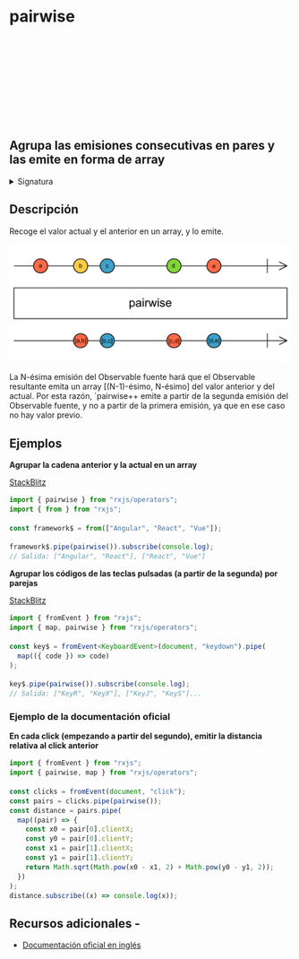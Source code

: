 <div class="page-heading">

# pairwise

<a target="_blank" href="https://github.com/ReactiveX/rxjs/blob/master/src/internal/operators/pairwise.ts">
<svg>
  <use xlink:href="/assets/icons/github.svg#github"></use>
</svg>
</a>
</div>

<h2 class="subtitle"> Agrupa las emisiones consecutivas en pares y las emite en forma de array
</h2>

<details>
<summary>Signatura</summary>

### Firma

`pairwise<T>(): OperatorFunction<T, [T, T]>`

### Parámetros

No recibe ningún parámetro.

### Retorna

`OperatorFunction<T, [T, T]>`: Un Observable de pares (en forma de array) de valores consecutivos del Observable fuente.

</details>

## Descripción

Recoge el valor actual y el anterior en un array, y lo emite.

<img src="assets/images/marble-diagrams/transformation/pairwise.png" alt="Diagrama de canicas del operador pairwise">

La N-ésima emisión del Observable fuente hará que el Observable resultante emita un array [(N-1)-ésimo, N-ésimo] del valor anterior y del actual. Por esta razón, `pairwise++ emite a partir de la segunda emisión del Observable fuente, y no a partir de la primera emisión, ya que en ese caso no hay valor previo.

## Ejemplos

**Agrupar la cadena anterior y la actual en un array**

<a target="_blank" href="https://stackblitz.com/edit/rxjs-pairwise-1?file=index.ts">StackBlitz</a>

```javascript
import { pairwise } from "rxjs/operators";
import { from } from "rxjs";

const framework$ = from(["Angular", "React", "Vue"]);

framework$.pipe(pairwise()).subscribe(console.log);
// Salida: ["Angular", "React"], ["React", "Vue"]
```

**Agrupar los códigos de las teclas pulsadas (a partir de la segunda) por parejas**

<a target="_blank" href="https://stackblitz.com/edit/rxjs-pairwise-2?file=index.ts">StackBlitz</a>

```typescript
import { fromEvent } from "rxjs";
import { map, pairwise } from "rxjs/operators";

const key$ = fromEvent<KeyboardEvent>(document, "keydown").pipe(
  map(({ code }) => code)
);

key$.pipe(pairwise()).subscribe(console.log);
// Salida: ["KeyR", "KeyX"], ["KeyJ", "KeyS"]...
```

### Ejemplo de la documentación oficial

**En cada click (empezando a partir del segundo), emitir la distancia relativa al click anterior**

```javascript
import { fromEvent } from "rxjs";
import { pairwise, map } from "rxjs/operators";

const clicks = fromEvent(document, "click");
const pairs = clicks.pipe(pairwise());
const distance = pairs.pipe(
  map((pair) => {
    const x0 = pair[0].clientX;
    const y0 = pair[0].clientY;
    const x1 = pair[1].clientX;
    const y1 = pair[1].clientY;
    return Math.sqrt(Math.pow(x0 - x1, 2) + Math.pow(y0 - y1, 2));
  })
);
distance.subscribe((x) => console.log(x));
```

## Recursos adicionales -

- <a target="_blank" href="https://rxjs.dev/api/operators/pairwise">Documentación oficial en inglés</a>
